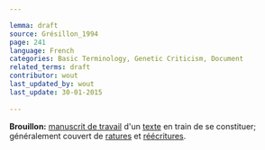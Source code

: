 ```yaml
---

lemma: draft
source: Grésillon_1994
page: 241 
language: French
categories: Basic Terminology, Genetic Criticism, Document
related_terms: draft
contributor: wout
last_updated_by: wout
last_update: 30-01-2015
        
---
```


**Brouillon:** [manuscrit de travail](manuscriptWorking.html) d'un [texte](text.html) en train de se constituer; généralement couvert de [ratures](deletion.html) et [réécritures](rewriting.html).

